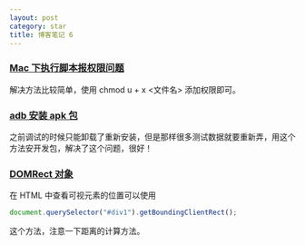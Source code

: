 ```yaml
---
layout: post
category: star
title: 博客笔记 6
---
```


### [Mac 下执行脚本报权限问题](https://blog.csdn.net/weixin_41676881/article/details/111513732)

解决方法比较简单，使用 chmod u + x <文件名> 添加权限即可。

### [adb 安装 apk 包](https://blog.csdn.net/weixin_38374974/article/details/83590224)

之前调试的时候只能卸载了重新安装，但是那样很多测试数据就要重新弄，用这个方法安开发包，解决了这个问题，很好！

### [DOMRect 对象](https://blog.csdn.net/dibvog0374/article/details/101207804)					

在 HTML 中查看可视元素的位置可以使用 

```javascript
document.querySelector("#div1").getBoundingClientRect(); 
```

这个方法，注意一下距离的计算方法。
